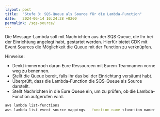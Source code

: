 ```yaml
---
layout: post
title:  "Stufe 3: SQS-Queue als Source für die Lambda-Function"
date:   2024-06-14 10:24:28 +0200
permalink: /sqs-source/
---
```


Die Message-Lambda soll mit Nachrichten aus der SQS Queue, die Ihr bei der Einrichtung angelegt habt, gestartet werden.
Hierfür bietet CDK mit Event Sources die Möglichkeit die Queue mit der Function zu verknüpfen.

Hinweise:
- Denkt immernoch daran Eure Ressourcen mit Eurem Teamnamen vorne weg zu benennen.
- Stellt die Queue bereit, falls Ihr das bei der Einrichtung versäumt habt.
- Überprüft, dass die Lambda-Function die SQS-Queue als Source darstellt.
- Stellt Nachrichten in die Eure Queue ein, um zu prüfen, ob die Lambda-Function aufgerufen wird.


```bash
aws lambda list-functions
aws lambda list-event-source-mappings --function-name <function-name>
```